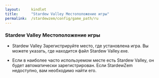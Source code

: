 ```yaml
---
layout:     kindlet
title:      "Stardew Valley Местоположение игры"
permalink:  /stardewzem/config/game_path/ru
---
```


### **Stardew Valley Местоположение игры**

* Stardew Valley Зарегистрируйте место, где установлена ​​игра. Вы можете указать, где находится файл Stardew Valley.exe.

* Если в наиболее часто используемом месте есть Stardew Valley, он будет автоматически зарегистрирован. Если StardewZem недоступно, вам необходимо найти его. 

<br/>
<br/>
